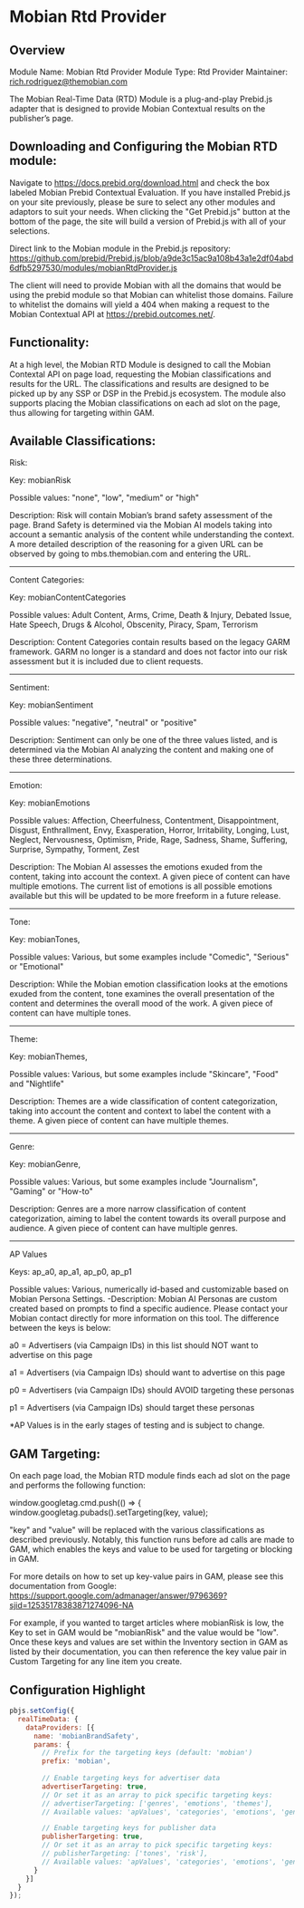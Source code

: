 # Mobian Rtd Provider

## Overview

Module Name: Mobian Rtd Provider
Module Type: Rtd Provider
Maintainer: rich.rodriguez@themobian.com

The Mobian Real-Time Data (RTD) Module is a plug-and-play Prebid.js adapter that is designed to provide Mobian Contextual results on the publisher’s page.

## Downloading and Configuring the Mobian RTD module:

Navigate to https://docs.prebid.org/download.html and check the box labeled Mobian Prebid Contextual Evaluation. If you have installed Prebid.js on your site previously, please be sure to select any other modules and adaptors to suit your needs. When clicking the "Get Prebid.js" button at the bottom of the page, the site will build a version of Prebid.js with all of your selections.

Direct link to the Mobian module in the Prebid.js repository: https://github.com/prebid/Prebid.js/blob/a9de3c15ac9a108b43a1e2df04abd6dfb5297530/modules/mobianRtdProvider.js

The client will need to provide Mobian with all the domains that would be using the prebid module so that Mobian can whitelist those domains. Failure to whitelist the domains will yield a 404 when making a request to the Mobian Contextual API at https://prebid.outcomes.net/.

## Functionality:

At a high level, the Mobian RTD Module is designed to call the Mobian Contextal API on page load, requesting the Mobian classifications and results for the URL. The classifications and results are designed to be picked up by any SSP or DSP in the Prebid.js ecosystem. The module also supports placing the Mobian classifications on each ad slot on the page, thus allowing for targeting within GAM.

## Available Classifications:

Risk:

Key: mobianRisk

Possible values: "none", "low", "medium" or "high"

Description: Risk will contain Mobian’s brand safety assessment of the page. Brand Safety is determined via the Mobian AI models taking into account a semantic analysis of the content while understanding the context. A more detailed description of the reasoning for a given URL can be observed by going to mbs.themobian.com and entering the URL.

------------------

Content Categories:

Key: mobianContentCategories

Possible values: Adult Content, Arms, Crime, Death & Injury, Debated Issue, Hate Speech, Drugs & Alcohol, Obscenity, Piracy, Spam, Terrorism

Description: Content Categories contain results based on the legacy GARM framework. GARM no longer is a standard and does not factor into our risk assessment but it is included due to client requests.

------------------

Sentiment:

Key: mobianSentiment

Possible values: "negative", "neutral" or "positive"

Description: Sentiment can only be one of the three values listed, and is determined via the Mobian AI analyzing the content and making one of these three determinations.

------------------

Emotion:

Key: mobianEmotions

Possible values: Affection, Cheerfulness, Contentment, Disappointment, Disgust, Enthrallment, Envy, Exasperation, Horror, Irritability, Longing, Lust, Neglect, Nervousness, Optimism, Pride, Rage, Sadness, Shame, Suffering, Surprise, Sympathy, Torment, Zest

Description: The Mobian AI assesses the emotions exuded from the content, taking into account the context. A given piece of content can have multiple emotions. The current list of emotions is all possible emotions available but this will be updated to be more freeform in a future release.

------------------

Tone:

Key: mobianTones,

Possible values: Various, but some examples include "Comedic", "Serious" or "Emotional"

Description: While the Mobian emotion classification looks at the emotions exuded from the content, tone examines the overall presentation of the content and determines the overall mood of the work. A given piece of content can have multiple tones.

------------------

Theme:

Key: mobianThemes,

Possible values: Various, but some examples include "Skincare", "Food" and "Nightlife"

Description: Themes are a wide classification of content categorization, taking into account the content and context to label the content with a theme. A given piece of content can have multiple themes.

------------------

Genre:

Key: mobianGenre,

Possible values: Various, but some examples include "Journalism", "Gaming" or "How-to"

Description: Genres are a more narrow classification of content categorization, aiming to label the content towards its overall purpose and audience. A given piece of content can have multiple genres.

------------------

AP Values

Keys: ap_a0, ap_a1, ap_p0, ap_p1

Possible values: Various, numerically id-based and customizable based on Mobian Persona Settings. -Description: Mobian AI Personas are custom created based on prompts to find a specific audience. Please contact your Mobian contact directly for more information on this tool. The difference between the keys is below:

a0 = Advertisers (via Campaign IDs) in this list should NOT want to advertise on this page

a1 = Advertisers (via Campaign IDs) should want to advertise on this page

p0 = Advertisers (via Campaign IDs) should AVOID targeting these personas

p1 = Advertisers (via Campaign IDs) should target these personas

*AP Values is in the early stages of testing and is subject to change.

## GAM Targeting:

On each page load, the Mobian RTD module finds each ad slot on the page and performs the following function:

window.googletag.cmd.push(() => {
  window.googletag.pubads().setTargeting(key, value);

"key" and "value" will be replaced with the various classifications as described previously. Notably, this function runs before ad calls are made to GAM, which enables the keys and value to be used for targeting or blocking in GAM.

For more details on how to set up key-value pairs in GAM, please see this documentation from Google: https://support.google.com/admanager/answer/9796369?sjid=12535178383871274096-NA

For example, if you wanted to target articles where mobianRisk is low, the Key to set in GAM would be "mobianRisk" and the value would be "low". Once these keys and values are set within the Inventory section in GAM as listed by their documentation, you can then reference the key value pair in Custom Targeting for any line item you create.
## Configuration Highlight

```js
pbjs.setConfig({
  realTimeData: {
    dataProviders: [{
      name: 'mobianBrandSafety',
      params: {
        // Prefix for the targeting keys (default: 'mobian')
        prefix: 'mobian',
        
        // Enable targeting keys for advertiser data
        advertiserTargeting: true,
        // Or set it as an array to pick specific targeting keys:
        // advertiserTargeting: ['genres', 'emotions', 'themes'],
        // Available values: 'apValues', 'categories', 'emotions', 'genres', 'risk', 'sentiment', 'themes', 'tones'

        // Enable targeting keys for publisher data
        publisherTargeting: true,
        // Or set it as an array to pick specific targeting keys:
        // publisherTargeting: ['tones', 'risk'],
        // Available values: 'apValues', 'categories', 'emotions', 'genres', 'risk', 'sentiment', 'themes', 'tones'
      }
    }]
  }
});
```
